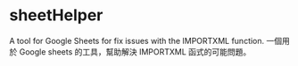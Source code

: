 # sheetHelper
A tool for Google Sheets for fix issues with the IMPORTXML function. 一個用於 Google sheets 的工具，幫助解決 IMPORTXML 函式的可能問題。

